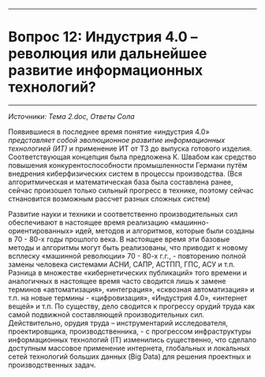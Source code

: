 ___
# Вопрос 12: Индустрия 4.0 – революция или дальнейшее развитие информационных технологий?
___
*Источники: Тема 2.doc, Ответы Сола*

Появившиеся в последнее время понятие «индустрия 4.0» *представляет собой эволюционное развитие информационных технологией (ИТ)* и применение ИТ от ТЗ до выпуска готового изделия. 
Соответствующая концепция была предложена К. Швабом как средство повышения конкурентоспособности промышленности Германи путём внедрения киберфизических систем в процессы производства.
(Вся алгоритмическая и математическая база была составлена ранее, сейчас произошел только сильный прогресс в технике, поэтому сейчас стнановится возможным рассчет разных сложных систем)

Развитие науки и техники и соответственно производительных сил обеспечивают в настоящее время реализацию «машинно-ориентированных» идей, методов и алгоритмов, которые были созданы в 70 - 80-х годы прошлого века. В настоящее время эти базовые методы и алгоритмы могут быть реализованы, что приводит к новому всплеску «машинной революции» 70 - 80-х г.г., - повторению полной замены человека системами АСНИ, САПР, АСТПП, ГПС, АСУ и т.п. Разница в множестве «кибернетических публикаций» того времени и аналогичных в настоящее время часто сводится лишь к замене терминов «автоматизация», «интеграция», «сквозная автоматизация» и т.п. на новые термины - «цифровизация», «Индустрия 4.0», «интернет вещей» и т.п.
По существу, дело сводится к прогрессу орудий труда как самой подвижной составляющей производительных сил. Действительно, орудия труда – инструментарий исследователя, проектировщика, производственника, - с прогрессом инфраструктуры информационных технологий (IT) изменились существенно, что сделало доступным массовое применение интернета, глобальных и локальных сетей технологий больших данных (Big Data) для решения проектных и производственных задач. 